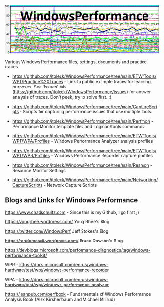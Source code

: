 ![Alt text](title.png)

Various Windows Performance files, settings, documents and practice traces

- <https://github.com/itoleck/WindowsPerformance/tree/main/ETW/Tools/WPT/Practice%20Traces> - Link to public example traces for learning purposes. See 'Issues' tab (<https://github.com/itoleck/WindowsPerformance/issues>) for answer analysis of traces. Don't peek, try to solve first. :)

- <https://github.com/itoleck/WindowsPerformance/tree/main/CaptureScripts> - Scripts for capturing performance issues that use multiple tools.

- <https://github.com/itoleck/WindowsPerformance/tree/main/Perfmon> - Performance Monitor template files and Logman/tools commands.

- <https://github.com/itoleck/WindowsPerformance/tree/main/ETW/Tools/WPT/WPA/Profiles> - Windows Performance Analyzer analysis profiles

- <https://github.com/itoleck/WindowsPerformance/tree/main/ETW/Tools/WPT/WPR/Profiles> - Windows Performance Recorder capture profiles

- <https://github.com/itoleck/WindowsPerformance/tree/main/Resmon> - Resource Monitor Settings

- <https://github.com/itoleck/WindowsPerformance/tree/main/Networking/CaptureScripts> - Network Capture Scripts

## Blogs and Links for Windows Performance

<https://www.chadschultz.com> - Since this is my Github, I go first ;)

<https://yongrhee.wordpress.com/> Yong Rhee's Blog

<https://twitter.com/WindowsPerf> Jeff Stokes's Blog

<https://randomascii.wordpress.com/> Bruce Dawson's Blog

<https://devblogs.microsoft.com/performance-diagnostics/tag/windows-performance-toolkit/>

WPR - <https://docs.microsoft.com/en-us/windows-hardware/test/wpt/windows-performance-recorder>

WPA - <https://docs.microsoft.com/en-us/windows-hardware/test/wpt/windows-performance-analyzer>

<https://leanpub.com/perfbook> - Fundamentals of Windows Performance Analysis Book (Alex Kirshenbaum and Michael Milirud)
